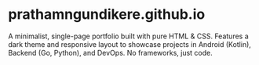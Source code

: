 # prathamngundikere.github.io
A minimalist, single-page portfolio built with pure HTML &amp; CSS. Features a dark theme and responsive layout to showcase projects in Android (Kotlin), Backend (Go, Python), and DevOps. No frameworks, just code.
